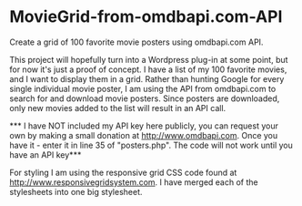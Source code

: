 # MovieGrid-from-omdbapi.com-API
Create a grid of 100 favorite movie posters using omdbapi.com API.

This project will hopefully turn into a Wordpress plug-in at some point, but for now it's just a proof of concept. I have a list of my 100 favorite movies, and I want to display them in a grid. Rather than hunting Google for every single individual movie poster, I am using the API from omdbapi.com to search for and download movie posters. Since posters are downloaded, only new movies added to the list will result in an API call. 

*** I have NOT included my API key here publicly, you can request your own by making a small donation at http://www.omdbapi.com. Once you have it - enter it in line 35 of "posters.php". The code will not work until you have an API key***

For styling I am using the responsive grid CSS code found at http://www.responsivegridsystem.com.  I have merged each of the stylesheets into one big stylesheet.
